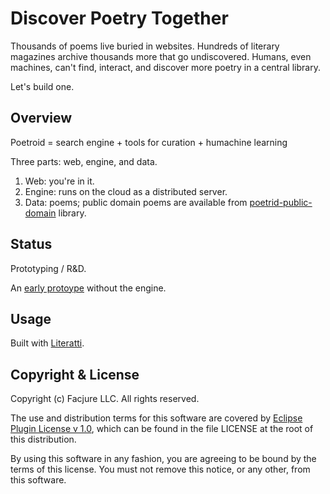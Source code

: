 # Discover Poetry Together

Thousands of poems live buried in websites. Hundreds of literary magazines archive thousands more that go undiscovered. Humans, even machines, can't find, interact, and discover more poetry in a central library.

Let's build one.

## Overview

Poetroid = search engine + tools for curation + humachine learning

Three parts: web, engine, and data.

1. Web: you're in it.
2. Engine: runs on the cloud as a distributed server.
3. Data: poems; public domain poems are available from [poetrid-public-domain](https://github.com/Facjure/poetroid-public-domain) library.

## Status

Prototyping / R&D.

An [early protoype](http://www.poetroid.com) without the engine.

## Usage

Built with [Literatti](https://github.com/Facjure/literatte).

## Copyright & License

Copyright (c) Facjure LLC. All rights reserved.

The use and distribution terms for this software are covered by [Eclipse Plugin License v 1.0](http://opensource.org/licenses/eclipse-1.0.php), which can be found in the file LICENSE at the root of this distribution.

By using this software in any fashion, you are agreeing to be bound by the terms of this license. You must not remove this notice, or any other, from this software.
